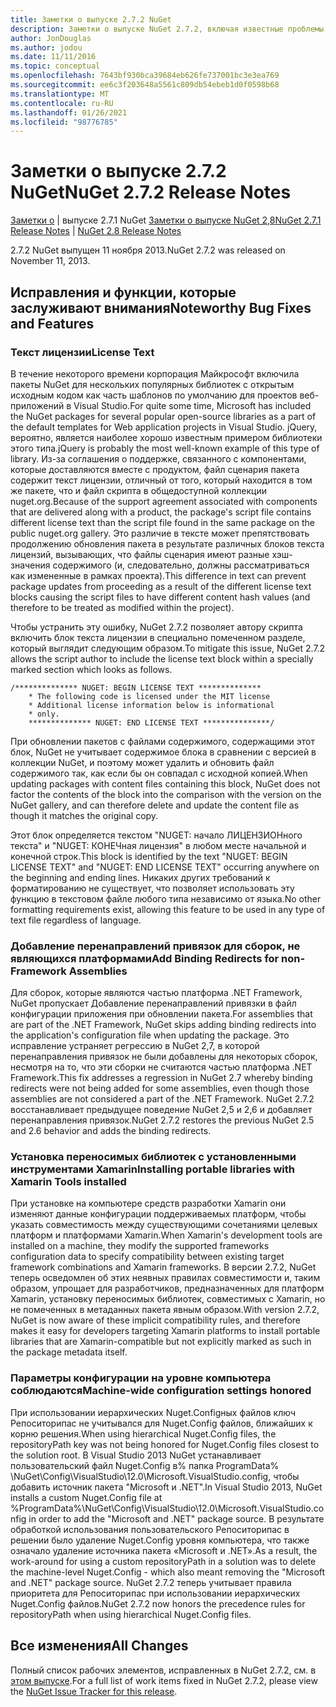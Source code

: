 ```yaml
---
title: Заметки о выпуске 2.7.2 NuGet
description: Заметки о выпуске NuGet 2.7.2, включая известные проблемы, исправления ошибок, добавленные функции и DCR.
author: JonDouglas
ms.author: jodou
ms.date: 11/11/2016
ms.topic: conceptual
ms.openlocfilehash: 7643bf930bca39684eb626fe737001bc3e3ea769
ms.sourcegitcommit: ee6c3f203648a5561c809db54ebeb1d0f0598b68
ms.translationtype: MT
ms.contentlocale: ru-RU
ms.lasthandoff: 01/26/2021
ms.locfileid: "98776785"
---
```

# <a name="nuget-272-release-notes"></a><span data-ttu-id="91534-103">Заметки о выпуске 2.7.2 NuGet</span><span class="sxs-lookup"><span data-stu-id="91534-103">NuGet 2.7.2 Release Notes</span></span>

<span data-ttu-id="91534-104">[Заметки о](../release-notes/nuget-2.7.1.md)  |  выпуске 2.7.1 NuGet [Заметки о выпуске NuGet 2,8](../release-notes/nuget-2.8.md)</span><span class="sxs-lookup"><span data-stu-id="91534-104">[NuGet 2.7.1 Release Notes](../release-notes/nuget-2.7.1.md) | [NuGet 2.8 Release Notes](../release-notes/nuget-2.8.md)</span></span>

<span data-ttu-id="91534-105">2.7.2 NuGet выпущен 11 ноября 2013.</span><span class="sxs-lookup"><span data-stu-id="91534-105">NuGet 2.7.2 was released on November 11, 2013.</span></span>

## <a name="noteworthy-bug-fixes-and-features"></a><span data-ttu-id="91534-106">Исправления и функции, которые заслуживают внимания</span><span class="sxs-lookup"><span data-stu-id="91534-106">Noteworthy Bug Fixes and Features</span></span>

### <a name="license-text"></a><span data-ttu-id="91534-107">Текст лицензии</span><span class="sxs-lookup"><span data-stu-id="91534-107">License Text</span></span>
<span data-ttu-id="91534-108">В течение некоторого времени корпорация Майкрософт включила пакеты NuGet для нескольких популярных библиотек с открытым исходным кодом как часть шаблонов по умолчанию для проектов веб-приложений в Visual Studio.</span><span class="sxs-lookup"><span data-stu-id="91534-108">For quite some time, Microsoft has included the NuGet packages for several popular open-source libraries as a part of the default templates for Web application projects in Visual Studio.</span></span> <span data-ttu-id="91534-109">jQuery, вероятно, является наиболее хорошо известным примером библиотеки этого типа.</span><span class="sxs-lookup"><span data-stu-id="91534-109">jQuery is probably the most well-known example of this type of library.</span></span> <span data-ttu-id="91534-110">Из-за соглашения о поддержке, связанного с компонентами, которые доставляются вместе с продуктом, файл сценария пакета содержит текст лицензии, отличный от того, который находится в том же пакете, что и файл скрипта в общедоступной коллекции nuget.org.</span><span class="sxs-lookup"><span data-stu-id="91534-110">Because of the support agreement associated with components that are delivered along with a product, the package's script file contains different license text than the script file found in the same package on the public nuget.org gallery.</span></span> <span data-ttu-id="91534-111">Это различие в тексте может препятствовать продолжению обновления пакета в результате различных блоков текста лицензий, вызывающих, что файлы сценария имеют разные хэш-значения содержимого (и, следовательно, должны рассматриваться как измененные в рамках проекта).</span><span class="sxs-lookup"><span data-stu-id="91534-111">This difference in text can prevent package updates from proceeding as a result of the different license text blocks causing the script files to have different content hash values (and therefore to be treated as modified within the project).</span></span>

<span data-ttu-id="91534-112">Чтобы устранить эту ошибку, NuGet 2.7.2 позволяет автору скрипта включить блок текста лицензии в специально помеченном разделе, который выглядит следующим образом.</span><span class="sxs-lookup"><span data-stu-id="91534-112">To mitigate this issue, NuGet 2.7.2 allows the script author to include the license text block within a specially marked section which looks as follows.</span></span>

```
/************** NUGET: BEGIN LICENSE TEXT **************
    * The following code is licensed under the MIT license
    * Additional license information below is informational
    * only.
    ************** NUGET: END LICENSE TEXT ***************/
```

<span data-ttu-id="91534-113">При обновлении пакетов с файлами содержимого, содержащими этот блок, NuGet не учитывает содержимое блока в сравнении с версией в коллекции NuGet, и поэтому может удалить и обновить файл содержимого так, как если бы он совпадал с исходной копией.</span><span class="sxs-lookup"><span data-stu-id="91534-113">When updating packages with content files containing this block, NuGet does not factor the contents of the block into the comparison with the version on the NuGet gallery, and can therefore delete and update the content file as though it matches the original copy.</span></span>

<span data-ttu-id="91534-114">Этот блок определяется текстом "NUGET: начало ЛИЦЕНЗИОНного текста" и "NUGET: КОНЕЧная лицензия" в любом месте начальной и конечной строк.</span><span class="sxs-lookup"><span data-stu-id="91534-114">This block is identified by the text "NUGET: BEGIN LICENSE TEXT" and "NUGET: END LICENSE TEXT" occurring anywhere on the beginning and ending lines.</span></span>  <span data-ttu-id="91534-115">Никаких других требований к форматированию не существует, что позволяет использовать эту функцию в текстовом файле любого типа независимо от языка.</span><span class="sxs-lookup"><span data-stu-id="91534-115">No other formatting requirements exist, allowing this feature to be used in any type of text file regardless of language.</span></span>

### <a name="add-binding-redirects-for-non-framework-assemblies"></a><span data-ttu-id="91534-116">Добавление перенаправлений привязок для сборок, не являющихся платформами</span><span class="sxs-lookup"><span data-stu-id="91534-116">Add Binding Redirects for non-Framework Assemblies</span></span>
<span data-ttu-id="91534-117">Для сборок, которые являются частью платформа .NET Framework, NuGet пропускает Добавление перенаправлений привязки в файл конфигурации приложения при обновлении пакета.</span><span class="sxs-lookup"><span data-stu-id="91534-117">For assemblies that are part of the .NET Framework, NuGet skips adding binding redirects into the application's configuration file when updating the package.</span></span> <span data-ttu-id="91534-118">Это исправление устраняет регрессию в NuGet 2,7, в которой перенаправления привязок не были добавлены для некоторых сборок, несмотря на то, что эти сборки не считаются частью платформа .NET Framework.</span><span class="sxs-lookup"><span data-stu-id="91534-118">This fix addresses a regression in NuGet 2.7 whereby binding redirects were not being added for some assemblies, even though those assemblies are not considered a part of the .NET Framework.</span></span> <span data-ttu-id="91534-119">NuGet 2.7.2 восстанавливает предыдущее поведение NuGet 2,5 и 2,6 и добавляет перенаправления привязок.</span><span class="sxs-lookup"><span data-stu-id="91534-119">NuGet 2.7.2 restores the previous NuGet 2.5 and 2.6 behavior and adds the binding redirects.</span></span>

### <a name="installing-portable-libraries-with-xamarin-tools-installed"></a><span data-ttu-id="91534-120">Установка переносимых библиотек с установленными инструментами Xamarin</span><span class="sxs-lookup"><span data-stu-id="91534-120">Installing portable libraries with Xamarin Tools installed</span></span>
<span data-ttu-id="91534-121">При установке на компьютере средств разработки Xamarin они изменяют данные конфигурации поддерживаемых платформ, чтобы указать совместимость между существующими сочетаниями целевых платформ и платформами Xamarin.</span><span class="sxs-lookup"><span data-stu-id="91534-121">When Xamarin's development tools are installed on a machine, they modify the supported frameworks configuration data to specify compatibility between existing target framework combinations and Xamarin frameworks.</span></span> <span data-ttu-id="91534-122">В версии 2.7.2, NuGet теперь осведомлен об этих неявных правилах совместимости и, таким образом, упрощает для разработчиков, предназначенных для платформ Xamarin, установку переносимых библиотек, совместимых с Xamarin, но не помеченных в метаданных пакета явным образом.</span><span class="sxs-lookup"><span data-stu-id="91534-122">With version 2.7.2, NuGet is now aware of these implicit compatibility rules, and therefore makes it easy for developers targeting Xamarin platforms to install portable libraries that are Xamarin-compatible but not explicitly marked as such in the package metadata itself.</span></span>

### <a name="machine-wide-configuration-settings-honored"></a><span data-ttu-id="91534-123">Параметры конфигурации на уровне компьютера соблюдаются</span><span class="sxs-lookup"><span data-stu-id="91534-123">Machine-wide configuration settings honored</span></span>
<span data-ttu-id="91534-124">При использовании иерархических Nuget.Configных файлов ключ Репоситорипас не учитывался для Nuget.Config файлов, ближайших к корню решения.</span><span class="sxs-lookup"><span data-stu-id="91534-124">When using hierarchical Nuget.Config files, the repositoryPath key was not being honored for Nuget.Config files closest to the solution root.</span></span> <span data-ttu-id="91534-125">В Visual Studio 2013 NuGet устанавливает пользовательский файл Nuget.Config в% папка ProgramData% \NuGet\Config\VisualStudio\12.0\Microsoft.VisualStudio.config, чтобы добавить источник пакета "Microsoft и .NET".</span><span class="sxs-lookup"><span data-stu-id="91534-125">In Visual Studio 2013, NuGet installs a custom Nuget.Config file at %ProgramData%\NuGet\Config\VisualStudio\12.0\Microsoft.VisualStudio.config in order to add the "Microsoft and .NET" package source.</span></span> <span data-ttu-id="91534-126">В результате обработкой использования пользовательского Репоситорипас в решении было удаление Nuget.Config уровня компьютера, что также означало удаление источника пакета «Microsoft и .NET».</span><span class="sxs-lookup"><span data-stu-id="91534-126">As a result, the work-around for using a custom repositoryPath in a solution was to delete the machine-level Nuget.Config - which also meant removing the "Microsoft and .NET" package source.</span></span> <span data-ttu-id="91534-127">NuGet 2.7.2 теперь учитывает правила приоритета для Репоситорипас при использовании иерархических Nuget.Config файлов.</span><span class="sxs-lookup"><span data-stu-id="91534-127">NuGet 2.7.2 now honors the precedence rules for repositoryPath when using hierarchical Nuget.Config files.</span></span>

## <a name="all-changes"></a><span data-ttu-id="91534-128">Все изменения</span><span class="sxs-lookup"><span data-stu-id="91534-128">All Changes</span></span>
<span data-ttu-id="91534-129">Полный список рабочих элементов, исправленных в NuGet 2.7.2, см. в [этом выпуске](https://nuget.codeplex.com/workitem/list/advanced?keyword=&status=All&type=All&priority=All&release=NuGet%202.7.2&assignedTo=All&component=All&sortField=LastUpdatedDate&sortDirection=Descending&page=0&reasonClosed=Fixed).</span><span class="sxs-lookup"><span data-stu-id="91534-129">For a full list of work items fixed in NuGet 2.7.2, please view the [NuGet Issue Tracker for this release](https://nuget.codeplex.com/workitem/list/advanced?keyword=&status=All&type=All&priority=All&release=NuGet%202.7.2&assignedTo=All&component=All&sortField=LastUpdatedDate&sortDirection=Descending&page=0&reasonClosed=Fixed).</span></span>
